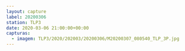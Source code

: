 ```yaml
---
layout: capture
label: 20200306
station: TLP3
date: 2020-03-06 21:00:00+00:00
capturas:
  - imagem: TLP3/2020/202003/20200306/M20200307_080540_TLP_3P.jpg
---
```

